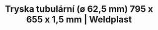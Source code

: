 ---
Filename: "tryska-tubularni-o-625-mm-795-x-655-x-15-mm"
Link: "file:/Users/vinayakpatel/Downloads/www.weldplast.cz/tryska-tubularni-o-625-mm-795-x-655-x-15-mm"
product_name: "Tryska tubulární (ø 62,5 mm) 795 x 655 x 1,5 mm"
product_id: "Obj. číslo:114.136"
title: "Tryska tubulární (ø 62,5 mm) 795 x 655 x 1,5 mm | Weldplast"
product_desc: ""
product_specs: ""
product_downloads: ""
href: ""
p_desc_2: ""
accessories: ""
similar_products: ""
---